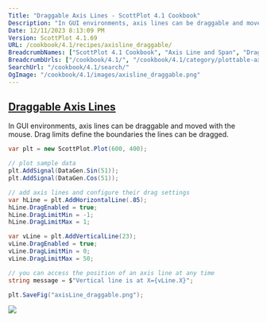 ```yaml
---
Title: "Draggable Axis Lines - ScottPlot 4.1 Cookbook"
Description: "In GUI environments, axis lines can be draggable and moved with the mouse. Drag limits define the boundaries the lines can be dragged."
Date: 12/11/2023 8:13:09 PM
Version: ScottPlot 4.1.69
URL: /cookbook/4.1/recipes/axisline_draggable/
BreadcrumbNames: ["ScottPlot 4.1 Cookbook", "Axis Line and Span", "Draggable Axis Lines"]
BreadcrumbUrls: ["/cookbook/4.1/", "/cookbook/4.1/category/plottable-axis-line-and-span", "/cookbook/4.1/recipes/axisline_draggable/"]
SearchUrl: "/cookbook/4.1/search/"
OgImage: "/cookbook/4.1/images/axisline_draggable.png"
---
```


<h2><a id='draggable-axis-lines' href='/cookbook/4.1/recipes/axisline_draggable/'>Draggable Axis Lines</a></h2>

In GUI environments, axis lines can be draggable and moved with the mouse. Drag limits define the boundaries the lines can be dragged.

```cs
var plt = new ScottPlot.Plot(600, 400);

// plot sample data
plt.AddSignal(DataGen.Sin(51));
plt.AddSignal(DataGen.Cos(51));

// add axis lines and configure their drag settings
var hLine = plt.AddHorizontalLine(.85);
hLine.DragEnabled = true;
hLine.DragLimitMin = -1;
hLine.DragLimitMax = 1;

var vLine = plt.AddVerticalLine(23);
vLine.DragEnabled = true;
vLine.DragLimitMin = 0;
vLine.DragLimitMax = 50;

// you can access the position of an axis line at any time
string message = $"Vertical line is at X={vLine.X}";

plt.SaveFig("axisLine_draggable.png");
```

<img src='../../images/axisline_draggable.png' class='d-block mx-auto my-5' />


